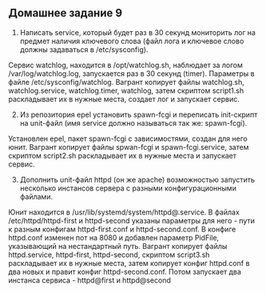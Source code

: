 ## Домашнее задание 9

1. Написать service, который будет раз в 30 секунд мониторить лог на предмет наличия ключевого слова (файл лога и ключевое слово должны задаваться в /etc/sysconfig).

Сервис watchlog, находится в /opt/watchlog.sh, наблюдает за логом /var/log/watchlog.log, запускается раз в 30 секунд (timer). Параметры в файле /etc/sysconfig/watchlog.
Вагрант копирует файлы watchlog.sh, watchlog.service, watchlog.timer, watchlog, затем скриптом script1.sh раскладывает их в нужные места, создает лог и запускает сервис.

2. Из репозитория epel установить spawn-fcgi и переписать init-скрипт на unit-файл (имя service должно называться так же: spawn-fcgi).

Установлен epel, пакет spawn-fcgi с зависимостями, создан для него юнит.
Вагрант копирует файлы spwan-fcgi и spawn-fcgi.service, затем скриптом script2.sh раскладывает их в нужные места и запускает сервис.

3. Дополнить unit-файл httpd (он же apache) возможностью запустить несколько инстансов сервера с разными конфигурационными файлами.

Юнит находится в /usr/lib/systemd/system/httpd@.service. В файлах /etc/httpd/httpd-first и httpd-second указаны параметры для него - пути к разным конфигам httpd-first.conf и httpd-second.conf.
В конфиге httpd.conf изменен пот на 8080 и добавлен параметр PidFile, указывающий на нестандартный путь.
Вагрант копирует файлы httpd.service, httpd-first, httpd-second, скриптом script3.sh раскладывает их в нужные места, затем копирует конфиг httpd.conf в два новых и правит конфиг httpd-second.conf.
Потом запускает два инстанса сервиса - httpd@first и httpd@second
